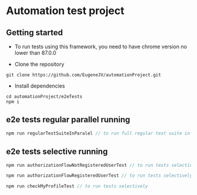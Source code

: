 # Automation test project

## Getting started

- To run tests using this framework, you need to have chrome version no lower than 87.0.0

- Clone the repository

```
git clone https://github.com/EugeneJV/automationProject.git
```

- Install dependencies

```
cd automationProject/e2eTests
npm i
```

## e2e tests regular parallel running

```javascript
npm run regularTestSuiteInParalel // to run full regular test suite in parallel
```

## e2e tests selective running

```javascript
npm run authorizationFlowNotRegisteredUserTest // to run tests selectively

npm run authorizationFlowRegisteredUserTest // to run tests selectively

npm run checkMyProfileTest // to run tests selectively
```
